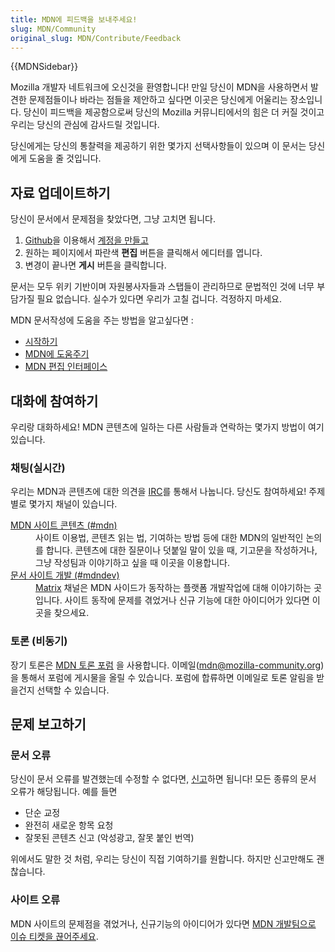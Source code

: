 ```yaml
---
title: MDN에 피드백을 보내주세요!
slug: MDN/Community
original_slug: MDN/Contribute/Feedback
---
```


<div>{{MDNSidebar}}</div>

<p>Mozilla 개발자 네트워크에 오신것을 환영합니다!  만일 당신이 MDN을 사용하면서 발견한 문제점들이나 바라는 점들을 제안하고 싶다면 이곳은 당신에게 어울리는 장소입니다. 당신이 피드백을 제공함으로써 당신의 Mozilla 커뮤니티에서의 힘은 더 커질 것이고 우리는 당신의 관심에 감사드릴 것입니다.</p>

<p>당신에게는 당신의 통찰력을 제공하기 위한 몇가지 선택사항들이 있으며 이 문서는 당신에게 도움을 줄 것입니다.</p>

<h2 id="자료_업데이트하기">자료 업데이트하기</h2>

<p>당신이 문서에서 문제점을 찾았다면, 그냥 고치면 됩니다. </p>

<ol>
 <li><a href="https://github.com/">Github</a>을 이용해서 <a href="/ko/docs/MDN/Contribute/Howto/Create_an_MDN_account">계정을 만들고</a></li>
 <li>원하는 페이지에서 파란색 <strong>편집</strong> 버튼을 클릭해서 에디터를 엽니다.</li>
 <li>변경이 끝나면 <strong>게시</strong> 버튼을 클릭합니다. </li>
</ol>

<p>문서는 모두 위키 기반이며 자원봉사자들과 스탭들이 관리하므로 문법적인 것에 너무 부담가질 필요 없습니다. 실수가 있다면 우리가 고칠 겁니다. 걱정하지 마세요.</p>

<p>MDN 문서작성에 도움을 주는 방법을 알고싶다면 :</p>

<ul>
 <li><a href="/ko/docs/Project:Getting_started" title="/en-US/docs/Project:Getting_started">시작하기</a></li>
 <li><a href="/ko/docs/MDN/Contribute">MDN에 도움주기</a></li>
 <li><a href="/ko/docs/MDN/Contribute/Editor" title="/en-US/docs/Project:MDN_editing_interface">MDN 편집 인터페이스</a></li>
</ul>

<h2 id="대화에_참여하기">대화에 참여하기</h2>

<p>우리랑 대화하세요! MDN 콘텐츠에 일하는 다른 사람들과 연락하는 몇가지 방법이 여기 있습니다.</p>

<h3 id="채팅실시간">채팅(실시간)</h3>

<p>우리는 MDN과 콘텐츠에 대한 의견을 <a href="https://wiki.mozilla.org/IRC">IRC</a>를 통해서 나눕니다. 당신도 참여하세요! 주제별로 몇가지 채널이 있습니다. </p>

<dl>
 <dt><a href="irc://irc.mozilla.org/mdn" title="irc://irc.mozilla.org/mdn">MDN 사이트 콘텐츠 (#mdn)</a></dt>
 <dd>사이트 이용법, 콘텐츠 읽는 법, 기여하는 방법 등에 대한 MDN의 일반적인 논의를 합니다. 콘텐츠에 대한 질문이나 덧붙일 말이 있을 때, 기고문을 작성하거나, 그냥 작성팀과 이야기하고 싶을 때 이곳을 이용합니다. </dd>
 <dt><a href="irc://irc.mozilla.org/mdndev" title="irc://irc.mozilla.org/mdndev">문서 사이트 개발 (#mdndev)</a></dt>
 <dd><a href="https://chat.mozilla.org/#/room/#mdn:mozilla.org">Matrix</a> 채널은 MDN 사이드가 동작하는 플랫폼 개발작업에 대해 이야기하는 곳입니다. 사이트 동작에 문제를 겪었거나 신규 기능에 대한 아이디어가 있다면 이곳을 찾으세요. </dd>
</dl>

<h3 id="토론_비동기">토론 (비동기)</h3>

<p>장기 토론은 <a href="https://discourse.mozilla-community.org/c/mdn">MDN 토론 포럼</a> 을 사용합니다.  이메일(<a href="mailto://mdn@mozilla-community.org">mdn@mozilla-community.org</a>)을 통해서 포럼에 게시물을 올릴 수 있습니다. 포럼에 합류하면 이메일로 토론 알림을 받을건지 선택할 수 있습니다. </p>

<h2 id="문제_보고하기">문제 보고하기</h2>

<h3 id="문서_오류">문서 오류</h3>

<p>당신이 문서 오류를 발견했는데 수정할 수 없다면, <a href="https://github.com/mdn/sprints/issues/new?template=issue-template.md&amp;projects=mdn/sprints/2&amp;labels=user-report">신고</a>하면 됩니다! 모든 종류의 문서 오류가 해당됩니다. 예를 들면</p>

<ul>
 <li>단순 교정</li>
 <li>완전히 새로운 항목 요청</li>
 <li>잘못된 콘텐츠 신고 (악성광고, 잘못 붙인 번역)</li>
</ul>

<p>위에서도 말한 것 처럼, 우리는 당신이 직접 기여하기를 원합니다. 하지만 신고만해도 괜찮습니다. </p>

<h3 id="사이트_오류">사이트 오류</h3>

<p>MDN 사이트의 문제점을 겪었거나, 신규기능의 아이디어가 있다면 <a href="https://bugzilla.mozilla.org/form.mdn">MDN 개발팀으로 이슈 티켓을 끊어주세요</a>. </p>
